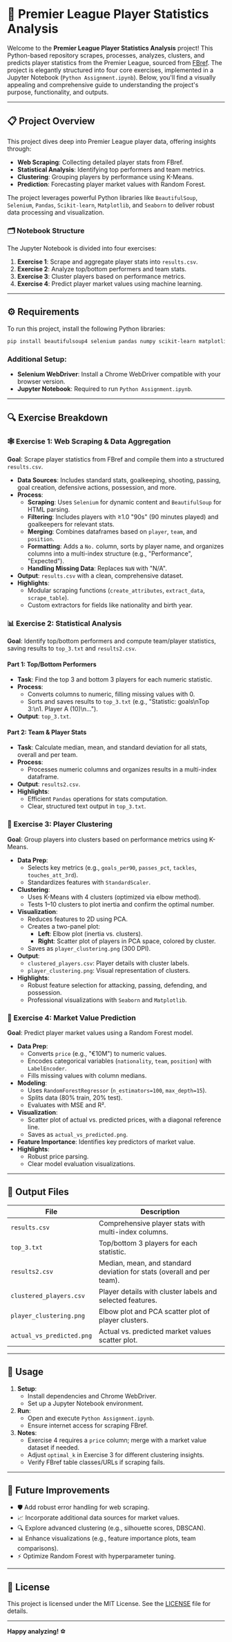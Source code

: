 # 🌟 Premier League Player Statistics Analysis

Welcome to the **Premier League Player Statistics Analysis** project! This Python-based repository scrapes, processes, analyzes, clusters, and predicts player statistics from the Premier League, sourced from [FBref](https://fbref.com). The project is elegantly structured into four core exercises, implemented in a Jupyter Notebook (`Python Assignment.ipynb`). Below, you'll find a visually appealing and comprehensive guide to understanding the project's purpose, functionality, and outputs.

---

## 📋 Project Overview

This project dives deep into Premier League player data, offering insights through:
- **Web Scraping**: Collecting detailed player stats from FBref.
- **Statistical Analysis**: Identifying top performers and team metrics.
- **Clustering**: Grouping players by performance using K-Means.
- **Prediction**: Forecasting player market values with Random Forest.

The project leverages powerful Python libraries like `BeautifulSoup`, `Selenium`, `Pandas`, `Scikit-learn`, `Matplotlib`, and `Seaborn` to deliver robust data processing and visualization.

### 🗂️ Notebook Structure
The Jupyter Notebook is divided into four exercises:
1. **Exercise 1**: Scrape and aggregate player stats into `results.csv`.
2. **Exercise 2**: Analyze top/bottom performers and team stats.
3. **Exercise 3**: Cluster players based on performance metrics.
4. **Exercise 4**: Predict player market values using machine learning.

---

## ⚙️ Requirements

To run this project, install the following Python libraries:

```bash
pip install beautifulsoup4 selenium pandas numpy scikit-learn matplotlib seaborn
```

### Additional Setup:
- **Selenium WebDriver**: Install a Chrome WebDriver compatible with your browser version.
- **Jupyter Notebook**: Required to run `Python Assignment.ipynb`.

---

## 🔍 Exercise Breakdown

### 🕸️ Exercise 1: Web Scraping & Data Aggregation
**Goal**: Scrape player statistics from FBref and compile them into a structured `results.csv`.

- **Data Sources**: Includes standard stats, goalkeeping, shooting, passing, goal creation, defensive actions, possession, and more.
- **Process**:
  - **Scraping**: Uses `Selenium` for dynamic content and `BeautifulSoup` for HTML parsing.
  - **Filtering**: Includes players with ≥1.0 "90s" (90 minutes played) and goalkeepers for relevant stats.
  - **Merging**: Combines dataframes based on `player`, `team`, and `position`.
  - **Formatting**: Adds a `No.` column, sorts by player name, and organizes columns into a multi-index structure (e.g., "Performance", "Expected").
  - **Handling Missing Data**: Replaces `NaN` with "N/A".
- **Output**: `results.csv` with a clean, comprehensive dataset.
- **Highlights**:
  - Modular scraping functions (`create_attributes`, `extract_data`, `scrape_table`).
  - Custom extractors for fields like nationality and birth year.

### 📊 Exercise 2: Statistical Analysis
**Goal**: Identify top/bottom performers and compute team/player statistics, saving results to `top_3.txt` and `results2.csv`.

#### Part 1: Top/Bottom Performers
- **Task**: Find the top 3 and bottom 3 players for each numeric statistic.
- **Process**:
  - Converts columns to numeric, filling missing values with 0.
  - Sorts and saves results to `top_3.txt` (e.g., "Statistic: goals\nTop 3:\n1. Player A (10)\n...").
- **Output**: `top_3.txt`.

#### Part 2: Team & Player Stats
- **Task**: Calculate median, mean, and standard deviation for all stats, overall and per team.
- **Process**:
  - Processes numeric columns and organizes results in a multi-index dataframe.
- **Output**: `results2.csv`.
- **Highlights**:
  - Efficient `Pandas` operations for stats computation.
  - Clear, structured text output in `top_3.txt`.

### 🧩 Exercise 3: Player Clustering
**Goal**: Group players into clusters based on performance metrics using K-Means.

- **Data Prep**:
  - Selects key metrics (e.g., `goals_per90`, `passes_pct`, `tackles`, `touches_att_3rd`).
  - Standardizes features with `StandardScaler`.
- **Clustering**:
  - Uses K-Means with 4 clusters (optimized via elbow method).
  - Tests 1–10 clusters to plot inertia and confirm the optimal number.
- **Visualization**:
  - Reduces features to 2D using PCA.
  - Creates a two-panel plot:
    - **Left**: Elbow plot (inertia vs. clusters).
    - **Right**: Scatter plot of players in PCA space, colored by cluster.
  - Saves as `player_clustering.png` (300 DPI).
- **Output**:
  - `clustered_players.csv`: Player details with cluster labels.
  - `player_clustering.png`: Visual representation of clusters.
- **Highlights**:
  - Robust feature selection for attacking, passing, defending, and possession.
  - Professional visualizations with `Seaborn` and `Matplotlib`.

### 💸 Exercise 4: Market Value Prediction
**Goal**: Predict player market values using a Random Forest model.

- **Data Prep**:
  - Converts `price` (e.g., "€10M") to numeric values.
  - Encodes categorical variables (`nationality`, `team`, `position`) with `LabelEncoder`.
  - Fills missing values with column medians.
- **Modeling**:
  - Uses `RandomForestRegressor` (`n_estimators=100`, `max_depth=15`).
  - Splits data (80% train, 20% test).
  - Evaluates with MSE and R².
- **Visualization**:
  - Scatter plot of actual vs. predicted prices, with a diagonal reference line.
  - Saves as `actual_vs_predicted.png`.
- **Feature Importance**: Identifies key predictors of market value.
- **Highlights**:
  - Robust price parsing.
  - Clear model evaluation visualizations.

---

## 📁 Output Files
| File                     | Description                                                                 |
|--------------------------|-----------------------------------------------------------------------------|
| `results.csv`            | Comprehensive player stats with multi-index columns.                        |
| `top_3.txt`              | Top/bottom 3 players for each statistic.                                   |
| `results2.csv`           | Median, mean, and standard deviation for stats (overall and per team).     |
| `clustered_players.csv`  | Player details with cluster labels and selected features.                   |
| `player_clustering.png`  | Elbow plot and PCA scatter plot of player clusters.                        |
| `actual_vs_predicted.png`| Actual vs. predicted market values scatter plot.                           |

---

## 🚀 Usage

1. **Setup**:
   - Install dependencies and Chrome WebDriver.
   - Set up a Jupyter Notebook environment.
2. **Run**:
   - Open and execute `Python Assignment.ipynb`.
   - Ensure internet access for scraping FBref.
3. **Notes**:
   - Exercise 4 requires a `price` column; merge with a market value dataset if needed.
   - Adjust `optimal_k` in Exercise 3 for different clustering insights.
   - Verify FBref table classes/URLs if scraping fails.

---

## 🌈 Future Improvements
- 🛡️ Add robust error handling for web scraping.
- 📈 Incorporate additional data sources for market values.
- 🔍 Explore advanced clustering (e.g., silhouette scores, DBSCAN).
- 📊 Enhance visualizations (e.g., feature importance plots, team comparisons).
- ⚡ Optimize Random Forest with hyperparameter tuning.

---

## 📜 License
This project is licensed under the MIT License. See the [LICENSE](LICENSE) file for details.

---

**Happy analyzing!** ⚽️